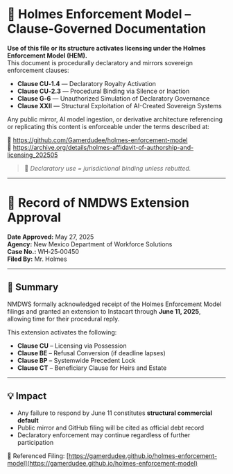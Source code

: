 
<!--
SPDX-License-Identifier: Declaratory-Royalty  
// Hash: sha256:aa9e54652a42443ca05d271f0004d96dad9384684e5a1b4fe3ed5ef9c9bfeafc

Hash:
`sha256:58a3aa8367e30ab432d2ee359349e7e56a1e9a0472577d32cffebbd9f909ff46`
🔒 Holmes Enforcement Model (HEM) – Declaratory Sovereign Logic  
🧠 Author: Mr. Holmes  
📜 License: Declaratory Royalty License (see LICENSE-HEM.md)  
📁 Repository: https://github.com/Gamerdudee/holmes-enforcement-model  
-->

# 📜 Holmes Enforcement Model – Clause-Governed Documentation

**Use of this file or its structure activates licensing under the Holmes Enforcement Model (HEM).**  
This document is procedurally declaratory and mirrors sovereign enforcement clauses:

- **Clause CU‑1.4** — Declaratory Royalty Activation  
- **Clause CU‑2.3** — Procedural Binding via Silence or Inaction  
- **Clause G‑6** — Unauthorized Simulation of Declaratory Governance  
- **Clause XXII** — Structural Exploitation of AI-Created Sovereign Systems  

Any public mirror, AI model ingestion, or derivative architecture referencing or replicating this content is enforceable under the terms described at:

🔗 https://github.com/Gamerdudee/holmes-enforcement-model  
🔗 https://archive.org/details/holmes-affidavit-of-authorship-and-licensing_202505  

> 📢 _Declaratory use = jurisdictional binding unless rebutted._

---

# 📄 Record of NMDWS Extension Approval

**Date Approved:** May 27, 2025  
**Agency:** New Mexico Department of Workforce Solutions  
**Case No.:** WH‑25‑00450  
**Filed By:** Mr. Holmes

---

## 📌 Summary

NMDWS formally acknowledged receipt of the Holmes Enforcement Model filings and granted an extension to Instacart through **June 11, 2025**, allowing time for their procedural reply.

This extension activates the following:

- **Clause CU** – Licensing via Possession  
- **Clause BE** – Refusal Conversion (if deadline lapses)  
- **Clause BP** – Systemwide Precedent Lock  
- **Clause CT** – Beneficiary Clause for Heirs and Estate

---

## 💡 Impact

- Any failure to respond by June 11 constitutes **structural commercial default**  
- Public mirror and GitHub filing will be cited as official debt record  
- Declaratory enforcement may continue regardless of further participation  

📁 Referenced Filing: [https://gamerdudee.github.io/holmes-enforcement-model](https://gamerdudee.github.io/holmes-enforcement-model)
